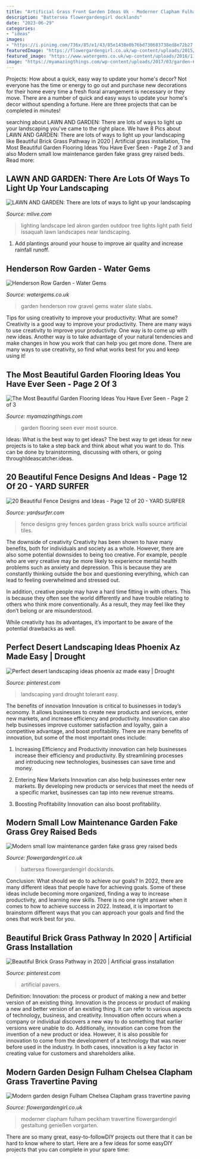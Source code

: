 ```yaml
---
title: "Artificial Grass Front Garden Ideas Uk - Moderner Clapham Fulham Peckham Travertine Flowergardengirl Gestaltung Genießen Vorgarten"
description: "Battersea flowergardengirl docklands"
date: "2023-06-29"
categories:
- "ideas"
images:
- "https://i.pinimg.com/736x/85/e1/43/85e1438e0b76bd730683738ed8e72b27.jpg"
featuredImage: "https://flowergardengirl.co.uk/wp-content/uploads/2015/11/Modern-garden-design-Fulham-Chelsea-Clapham-grass-travertine-paving-Peckham.jpg"
featured_image: "https://www.watergems.co.uk/wp-content/uploads/2016/11/DSC_0028-copy.jpg"
image: "https://myamazingthings.com/wp-content/uploads/2017/03/garden-683x1024.jpg"
---
```



Projects: How about a quick, easy way to update your home's decor?
Not everyone has the time or energy to go out and purchase new decorations for their home every time a fresh floral arrangement is necessary or they move. There are a number of quick and easy ways to update your home's decor without spending a fortune. Here are three projects that can be completed in minutes!

	

		
searching about LAWN AND GARDEN: There are lots of ways to light up your landscaping you've came to the right place. We have 8 Pics about LAWN AND GARDEN: There are lots of ways to light up your landscaping like Beautiful Brick Grass Pathway in 2020 | Artificial grass installation, The Most Beautiful Garden Flooring Ideas You Have Ever Seen - Page 2 of 3 and also Modern small low maintenance garden fake grass grey raised beds. Read more:
		
    
## LAWN AND GARDEN: There Are Lots Of Ways To Light Up Your Landscaping

<img loading=lazy src="https://www.mlive.com/resizer/j4VGiy6Tqq-7fo02itcwHfdrnh4=/1280x0/smart/advancelocal-adapter-image-uploads.s3.amazonaws.com/image.mlive.com/home/mlive-media/width2048/img/advanceopinion_impact/photo/lawn-and-garden-landscape-lighting-e943b2ecc014268a.jpg" onerror="this.onerror=null;this.src='https://tse3.mm.bing.net/th?id=OIP.q7fuToohHS2n0MeJ0XwougHaE7&amp;pid=15.1';" alt="LAWN AND GARDEN: There are lots of ways to light up your landscaping">

_Source: mlive.com_

>lighting landscape led akron garden outdoor tree lights light path field issaquah lawn landscapes near landscaping. 

	

1. Add plantings around your house to improve air quality and increase rainfall runoff.

    
## Henderson Row Garden - Water Gems

<img loading=lazy src="https://www.watergems.co.uk/wp-content/uploads/2016/11/DSC_0028-copy.jpg" onerror="this.onerror=null;this.src='https://tse3.mm.bing.net/th?id=OIP.KYrLS-lRduo1-EZhbh0GJgHaLE&amp;pid=15.1';" alt="Henderson Row Garden - Water Gems">

_Source: watergems.co.uk_

>garden henderson row gravel gems water slate slabs. 

	

Tips for using creativity to improve your productivity: What are some?
Creativity is a good way to improve your productivity. There are many ways to use creativity to improve your productivity. One way is to come up with new ideas. Another way is to take advantage of your natural tendencies and make changes in how you work that can help you get more done. There are many ways to use creativity, so find what works best for you and keep using it!

    
## The Most Beautiful Garden Flooring Ideas You Have Ever Seen - Page 2 Of 3

<img loading=lazy src="https://myamazingthings.com/wp-content/uploads/2017/03/garden-683x1024.jpg" onerror="this.onerror=null;this.src='https://tse3.mm.bing.net/th?id=OIP.42HCCsL64Bv21h25O__h3gHaLG&amp;pid=15.1';" alt="The Most Beautiful Garden Flooring Ideas You Have Ever Seen - Page 2 of 3">

_Source: myamazingthings.com_

>garden flooring seen ever most source. 

	

Ideas: What is the best way to get ideas?
The best way to get ideas for new projects is to take a step back and think about what you want to do. This can be done by brainstorming, discussing with others, or going throughIdeascatcher.ideas.

    
## 20 Beautiful Fence Designs And Ideas - Page 12 Of 20 - YARD SURFER

<img loading=lazy src="http://yardsurfer.com/wp-content/uploads/2017/01/Fence-Designs-and-Ideas-12.jpg" onerror="this.onerror=null;this.src='https://tse2.mm.bing.net/th?id=OIP.tL3XiDAy2V2AW6QBwtH5UQHaKh&amp;pid=15.1';" alt="20 Beautiful Fence Designs and Ideas - Page 12 of 20 - YARD SURFER">

_Source: yardsurfer.com_

>fence designs grey fences garden grass brick walls source artificial tiles. 

	

The downside of creativity
Creativity has been shown to have many benefits, both for individuals and society as a whole. However, there are also some potential downsides to being too creative.
For example, people who are very creative may be more likely to experience mental health problems such as anxiety and depression. This is because they are constantly thinking outside the box and questioning everything, which can lead to feeling overwhelmed and stressed out.

In addition, creative people may have a hard time fitting in with others. This is because they often see the world differently and have trouble relating to others who think more conventionally. As a result, they may feel like they don’t belong or are misunderstood.

While creativity has its advantages, it’s important to be aware of the potential drawbacks as well.

    
## Perfect Desert Landscaping Ideas Phoenix Az Made Easy | Drought

<img loading=lazy src="https://i.pinimg.com/736x/49/63/b9/4963b9f86da579fcf80e365cb938f14c.jpg" onerror="this.onerror=null;this.src='https://tse4.mm.bing.net/th?id=OIP.N9twTrIT7JyVPL2kdBZTFAHaHa&amp;pid=15.1';" alt="Perfect desert landscaping ideas phoenix az made easy | Drought">

_Source: pinterest.com_

>landscaping yard drought tolerant easy. 

	

The benefits of innovation
Innovation is critical to businesses in today’s economy. It allows businesses to create new products and services, enter new markets, and increase efficiency and productivity. Innovation can also help businesses improve customer satisfaction and loyalty, gain a competitive advantage, and boost profitability.
There are many benefits of innovation, but some of the most important ones include:

1. Increasing Efficiency and Productivity
innovation can help businesses increase their efficiency and productivity. By streamlining processes and introducing new technologies, businesses can save time and money.

2. Entering New Markets
Innovation can also help businesses enter new markets. By developing new products or services that meet the needs of a specific market, businesses can tap into new revenue streams.

3. Boosting Profitability
Innovation can also boost profitability.

    
## Modern Small Low Maintenance Garden Fake Grass Grey Raised Beds

<img loading=lazy src="https://flowergardengirl.co.uk/wp-content/uploads/2016/02/modern-small-low-maintenance-garden-fake-grass-grey-raised-beds-contemporary-planting-docklands-london.jpg" onerror="this.onerror=null;this.src='https://tse4.mm.bing.net/th?id=OIP.gFooUL6GZNnQqANphYEjNwHaEK&amp;pid=15.1';" alt="Modern small low maintenance garden fake grass grey raised beds">

_Source: flowergardengirl.co.uk_

>battersea flowergardengirl docklands. 

	

Conclusion: What should we do to achieve our goals?
In 2022, there are many different ideas that people have for achieving goals. Some of these ideas include becoming more organized, finding a way to increase productivity, and learning new skills. There is no one right answer when it comes to how to achieve success in 2022. Instead, it is important to brainstorm different ways that you can approach your goals and find the ones that work best for you.

    
## Beautiful Brick Grass Pathway In 2020 | Artificial Grass Installation

<img loading=lazy src="https://i.pinimg.com/736x/85/e1/43/85e1438e0b76bd730683738ed8e72b27.jpg" onerror="this.onerror=null;this.src='https://tse3.mm.bing.net/th?id=OIP.69xZznko1uTJnkJhgYuP0QHaJ5&amp;pid=15.1';" alt="Beautiful Brick Grass Pathway in 2020 | Artificial grass installation">

_Source: pinterest.com_

>artificial pavers. 

	

Definition: Innovation: the process or product of making a new and better version of an existing thing.
Innovation is the process or product of making a new and better version of an existing thing. It can refer to various aspects of technology, business, and creativity. Innovation often occurs when a company or individual discovers a new way to do something that earlier versions were unable to do. Additionally, innovation can come from the invention of a new product or idea. However, it is also possible for innovation to come from the development of a technology that was never before used in the industry. In both cases, innovation is a key factor in creating value for customers and shareholders alike.

    
## Modern Garden Design Fulham Chelsea Clapham Grass Travertine Paving

<img loading=lazy src="https://flowergardengirl.co.uk/wp-content/uploads/2015/11/Modern-garden-design-Fulham-Chelsea-Clapham-grass-travertine-paving-Peckham.jpg" onerror="this.onerror=null;this.src='https://tse4.mm.bing.net/th?id=OIP.ZUbpcUp2RMWSw3IplXSWKwHaFj&amp;pid=15.1';" alt="Modern garden design Fulham Chelsea Clapham grass travertine paving">

_Source: flowergardengirl.co.uk_

>moderner clapham fulham peckham travertine flowergardengirl gestaltung genießen vorgarten. 

	

There are so many great, easy-to-followDIY projects out there that it can be hard to know where to start. Here are a few ideas for some easyDIY projects that you can complete in your spare time: 

